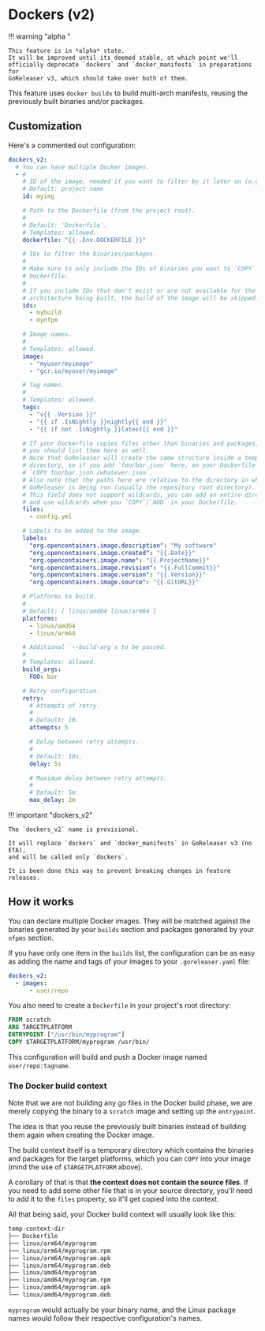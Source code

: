 # Dockers (v2)

<!-- md:version v2.12-unreleased -->

!!! warning "alpha "

    This feature is in *alpha* state.
    It will be improved until its deemed stable, at which point we'll
    officially deprecate `dockers` and `docker_manifests` in preparations for
    GoReleaser v3, which should take over both of them.

This feature uses `docker buildx` to build multi-arch manifests,
reusing the previously built binaries and/or packages.

## Customization

Here's a commented out configuration:

```yaml title=".goreleaser.yaml"
dockers_v2:
  # You can have multiple Docker images.
  - #
    # ID of the image, needed if you want to filter by it later on (e.g. on custom publishers).
    # Default: project name
    id: myimg

    # Path to the Dockerfile (from the project root).
    #
    # Default: 'Dockerfile'.
    # Templates: allowed.
    dockerfile: "{{ .Env.DOCKERFILE }}"

    # IDs to filter the binaries/packages.
    #
    # Make sure to only include the IDs of binaries you want to `COPY` in your
    # Dockerfile.
    #
    # If you include IDs that don't exist or are not available for the current
    # architecture being built, the build of the image will be skipped.
    ids:
      - mybuild
      - mynfpm

    # Image names.
    #
    # Templates: allowed.
    image:
      - "myuser/myimage"
      - "gcr.io/myuser/myimage"

    # Tag names.
    #
    # Templates: allowed.
    tags:
      - "v{{ .Version }}"
      - "{{ if .IsNightly }}nightly{{ end }}"
      - "{{ if not .IsNightly }}latest{{ end }}"

    # If your Dockerfile copies files other than binaries and packages,
    # you should list them here as well.
    # Note that GoReleaser will create the same structure inside a temporary
    # directory, so if you add `foo/bar.json` here, on your Dockerfile you can
    # `COPY foo/bar.json /whatever.json`.
    # Also note that the paths here are relative to the directory in which
    # GoReleaser is being run (usually the repository root directory).
    # This field does not support wildcards, you can add an entire directory here
    # and use wildcards when you `COPY`/`ADD` in your Dockerfile.
    files:
      - config.yml

    # Labels to be added to the image.
    labels:
      "org.opencontainers.image.description": "My software"
      "org.opencontainers.image.created": "{{.Date}}"
      "org.opencontainers.image.name": "{{.ProjectName}}"
      "org.opencontainers.image.revision": "{{.FullCommit}}"
      "org.opencontainers.image.version": "{{.Version}}"
      "org.opencontainers.image.source": "{{.GitURL}}"

    # Platforms to build.
    #
    # Default: [ linux/amd64 linux/arm64 ]
    platforms:
      - linux/amd64
      - linux/arm64

    # Additional `--build-arg`s to be passed.
    #
    # Templates: allowed.
    build_args:
      FOO: bar

    # Retry configuration.
    retry:
      # Attempts of retry.
      #
      # Default: 10.
      attempts: 5

      # Delay between retry attempts.
      #
      # Default: 10s.
      delay: 5s

      # Maximum delay between retry attempts.
      #
      # Default: 5m.
      max_delay: 2m
```

!!! important "dockers_v2"

    The `dockers_v2` name is provisional.

    It will replace `dockers` and `docker_manifests` in GoReleaser v3 (no ETA),
    and will be called only `dockers`.

    It is been done this way to prevent breaking changes in feature releases.

<!-- md:templates -->

## How it works

You can declare multiple Docker images.
They will be matched against the binaries generated by your `builds` section and
packages generated by your `nfpms` section.

If you have only one item in the `builds` list,
the configuration can be as easy as adding the
name and tags of your images to your `.goreleaser.yaml` file:

```yaml
dockers_v2:
  - images:
      - user/repo
```

You also need to create a `Dockerfile` in your project's root directory:

```dockerfile
FROM scratch
ARG TARGETPLATFORM
ENTRYPOINT ["/usr/bin/myprogram"]
COPY $TARGETPLATFORM/myprogram /usr/bin/
```

This configuration will build and push a Docker image named `user/repo:tagname`.

### The Docker build context

Note that we are not building any go files in the Docker build phase, we are
merely copying the binary to a `scratch` image and setting up the `entrypoint`.

The idea is that you reuse the previously built binaries instead of building
them again when creating the Docker image.

The build context itself is a temporary directory which contains the binaries
and packages for the target platforms, which you can `COPY` into your image
(mind the use of `$TARGETPLATFORM` above).

A corollary of that is that **the context does not contain the source files**.
If you need to add some other file that is in your source directory, you'll need
to add it to the `files` property, so it'll get copied into the context.

All that being said, your Docker build context will usually look like this:

```sh
temp-context-dir
├── Dockerfile
├── linux/arm64/myprogram
├── linux/arm64/myprogram.rpm
├── linux/arm64/myprogram.apk
├── linux/arm64/myprogram.deb
├── linux/amd64/myprogram
├── linux/amd64/myprogram.rpm
├── linux/amd64/myprogram.apk
└── linux/amd64/myprogram.deb
```

`myprogram` would actually be your binary name, and the Linux package names
would follow their respective configuration's names.
